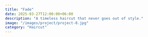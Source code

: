 ```yaml
---
title: "Fade"
date: 2025-03-27T12:00:00+06:00
description: "A timeless haircut that never goes out of style."
image: "/images/project/project-8.jpg"
category: "Haircut"
---
```


